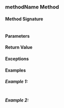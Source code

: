 ### methodName Method

#### Method Signature

```csharp

```

#### Parameters

#### Return Value

#### Exceptions

#### Examples

##### Example 1:

```csharp

```

##### Example 2:

```csharp

```
